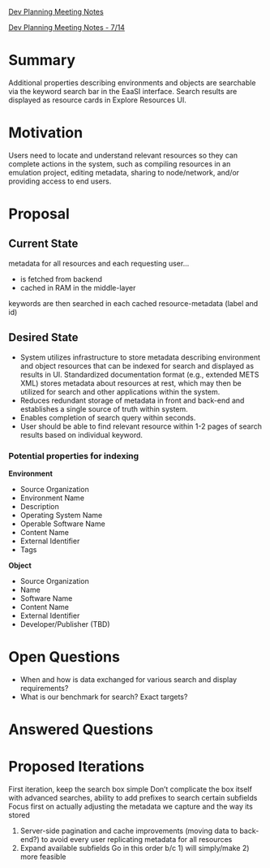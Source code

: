[Dev Planning Meeting Notes](https://docs.google.com/document/d/1A-g-b59uG3P5wN2shbcQEG1H_A--uAqfRUg90iMlYTY/edit?usp=sharing)

[Dev Planning Meeting Notes - 7/14](https://docs.google.com/document/d/1XVAfRK5LuGlTonzzlI9wvwDlMaaJazjZPLKlGRTRX_k/edit?usp=sharing)

# Summary

Additional properties describing environments and objects are searchable via the keyword search bar in the EaaSI interface. Search results are displayed as resource cards in Explore Resources UI.

# Motivation

Users need to locate and understand relevant resources so they can complete actions in the system, such as compiling resources in an emulation project, editing metadata, sharing to node/network, and/or providing access to end users.

# Proposal

## Current State

metadata for all resources and each requesting user...

* is fetched from backend
* cached in RAM in the middle-layer

keywords are then searched in each cached resource-metadata (label and id)

## Desired State

* System utilizes infrastructure to store metadata describing environment and object resources that can be indexed for search and displayed as results in UI. Standardized documentation format (e.g., extended METS XML) stores metadata about resources at rest, which may then be utilized for search and other applications within the system. 
* Reduces redundant storage of metadata in front and back-end and establishes a single source of truth within system. 
* Enables completion of search query within seconds. 
* User should be able to find relevant resource within 1-2 pages of search results based on individual keyword.

### Potential properties for indexing

**Environment**

* Source Organization
* Environment Name
* Description
* Operating System Name
* Operable Software Name
* Content Name
* External Identifier
* Tags

**Object**

* Source Organization
* Name
* Software Name
* Content Name
* External Identifier
* Developer/Publisher (TBD)

# Open Questions

* When and how is data exchanged for various search and display requirements?
* What is our benchmark for search? Exact targets?


# Answered Questions



# Proposed Iterations

First iteration, keep the search box simple
Don’t complicate the box itself with advanced searches, ability to add prefixes to search certain subfields
Focus first on actually adjusting the metadata we capture and the way its stored
1. Server-side pagination and cache improvements (moving data to back-end?) to avoid every user replicating metadata for all resources
2. Expand available subfields
Go in this order b/c 1) will simply/make 2) more feasible
